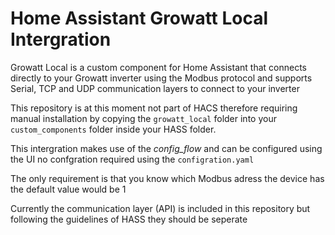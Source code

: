 # Home Assistant Growatt Local Intergration
 Growatt Local is a custom component for Home Assistant that connects directly to your Growatt inverter using the Modbus protocol and supports Serial, TCP and UDP communication layers to connect to your inverter

 This repository is at this moment not part of HACS therefore requiring manual installation by copying the `growatt_local` folder into your `custom_components` folder inside your HASS folder.

 This intergration makes use of the *config_flow* and can be configured using the UI no confgration required using the `configration.yaml`

 The only requirement is that you know which Modbus adress the device has the default value would be 1

Currently the communication layer (API) is included in this repository but following the guidelines of HASS they should be seperate